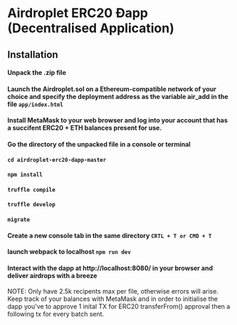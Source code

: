 # Airdroplet ERC20 Ðapp (Decentralised Application) 

## Installation

#### Unpack the .zip file

#### Launch the Airdroplet.sol on a Ethereum-compatible network of your choice and specify the deployment address as the variable air_add in the file `app/index.html`

#### Install MetaMask to your web browser and log into your account that has a succifent ERC20 + ETH balances present for use.

#### Go the directory of the unpacked file in a console or terminal

#### `cd airdroplet-erc20-dapp-master`

#### `npm install`

#### `truffle compile`

#### `truffle develop`

#### `migrate` 

#### Create a new console tab in the same directory `CRTL + T or CMD + T`

#### launch webpack to localhost `npm run dev`

#### Interact with the dapp at http://localhost:8080/ in your browser and deliver airdrops with a breeze 

NOTE: Only have 2.5k recipents max per file, otherwise errors will arise. Keep track of your balances with MetaMask and in order to initialise the dapp you've to approve 1 inital TX for ERC20 transferFrom() approval then a following tx for every batch sent. 
